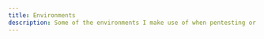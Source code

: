 ```yaml
---
title: Environments
description: Some of the environments I make use of when pentesting or developing stuff
---
```


